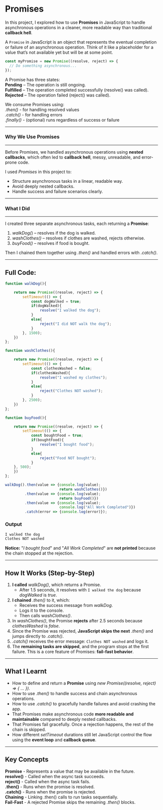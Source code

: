 # Promises
In this project, I explored how to use **Promises** in JavaScript to handle asynchronous operations in a cleaner, more readable way than traditional **callback hell**.

A `Promise` in JavaScript is an object that represents the eventual completion or failure of an asynchronous operation. Think of it like a placeholder for a value that’s not available yet but will be at some point.

```javascript
const myPromise = new Promise((resolve, reject) => {
  // Do something asynchronous...
});
```

A Promise has three states:  
**Pending** – The operation is still ongoing.  
**Fulfilled** – The operation completed successfully (resolve() was called).  
**Rejected** – The operation failed (reject() was called).  

We consume Promises using:  
*.then()* - for handling resolved values  
*.catch()* - for handling errors  
*.finally()* - (optional) runs regardless of success or failure  

---
### Why We Use Promises
---
Before Promises, we handled asynchronous operations using **nested callbacks**, which often led to **callback hell**, messy, unreadable, and error-prone code.

I used *Promises* in this project to:
- Structure asynchronous tasks in a linear, readable way.
- Avoid deeply nested callbacks.
- Handle success and failure scenarios clearly.

---
### What I Did
--- 
I created three separate asynchronous tasks, each returning a **Promise**:  
1. *walkDog(*) – resolves if the dog is walked.
2. *washClothes()* – resolves if clothes are washed, rejects otherwise.
3. *buyFood()* – resolves if food is bought.

Then I chained them together using *.then()* and handled errors with *.catch()*.

---
## Full Code:
```javascript
function walkDog(){

    return new Promise((resolve, reject) => {
        setTimeout(() => {
            const dogWalked = true;
            if(dogWalked){
                resolve("I walked the dog");
            }
            else{
                reject("I did NOT walk the dog");
            } 
        }, 1500);
    })
};

function washClothes(){

    return new Promise((resolve, reject) => {
        setTimeout(() => {
            const clothesWashed = false;
            if(clothesWashed){
                resolve("I washed my clothes");
            }
            else{
                reject("Clothes NOT washed");
            }
        }, 2500); 
    })
};

function buyFood(){

    return new Promise((resolve, reject) => {
        setTimeout(() => {
            const boughtFood = true;
            if(boughtFood){
                resolve("I bought food");
            }
            else{
                reject("Food NOT bought");
            } 
    }, 500);
    })
};

walkDog().then(value => {console.log(value);
                         return washClothes()})
         .then(value => {console.log(value); 
                         return buyFood()})
         .then(value => {console.log(value); 
                         console.log("All Work Completed")})
         .catch(error => {console.log(error)});
```
### Output
```javascript
I walked the dog
Clothes NOT washed
```
**Notice:** "*I bought food*" and "*All Work Completed*" are **not printed** because the chain stopped at the rejection.

---
## How It Works (Step-by-Step)
1. **I called** *walkDog()*, which returns a Promise.  
     - After 1.5 seconds, it resolves with `I walked the dog` because *dogWalked* is *true*.  
2. **I chained** *.then()* to it, which: 
     - Receives the success message from *walkDog*.  
     - Logs it to the console.  
     - Then calls w*ashClothes()*.  
3. In *washClothes()*, the Promise **rejects** after 2.5 seconds because *clothesWashed* is *false*.  
4. Since the Promise was rejected, **JavaScript skips the next** *.then()* and jumps directly to *.catch()*.  
5. *.catch()* receives the error message: `Clothes NOT washed` and logs it.  
6. The **remaining tasks are skipped**, and the program stops at the first failure. This is a core feature of Promises: **fail-fast behavior**.  

---
## What I Learnt
- How to define and return a **Promise** using *new Promise((resolve, reject) => { ... })*.
- How to use *.then()* to handle success and chain asynchronous operations.
- How to use *.catch()* to gracefully handle failures and avoid crashing the app.
- That Promises make asynchronous code **more readable and maintainable** compared to deeply nested callbacks.
- That Promises fail gracefully. Once a rejection happens, the rest of the chain is skipped.
- How different *setTimeout* durations still let JavaScript control the flow using the **event loop** and **callback queue**.

---
## Key Concepts
**Promise** - Represents a value that may be available in the future.  
**resolve()** - Called when the async task succeeds.  
**reject()** - Called when the async task fails.  
**.then()** - Runs when the promise is resolved.  
**.catch()** - Runs when the promise is rejected.  
**Chaining** - Linking .then() calls to run tasks sequentially.  
**Fail-Fast** - A rejected Promise skips the remaining *.then()* blocks.  